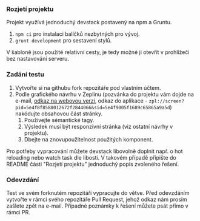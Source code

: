 ### Rozjetí projektu

Projekt využívá jednoduchý devstack postavený na npm a Gruntu.

1. `npm ci` pro instalaci balíčků nezbytných pro vývoj.
2. `grunt development` pro sestavení stylů.

V šabloně jsou použité relativní cesty, je tedy možné ji otevřít v prohlížeči
bez nastavování serveru.

### Zadání testu

1. Vytvořte si na githubu fork repozitáře pod vlastním účtem.
2. Podle grafického návrhu v Zeplinu (pozvánka do projektu vám dojde na e-mail,
[odkaz na webovou verzi](https://zpl.io/VqeWvy5), odkaz do aplikace - `zpl://screen?pid=5e4f8f8588012672f2844066&sid=5e4f9005f1689c65865a9a5d`)
nakódujte obsahovou část stránky.
    1. Používejte sémantické tagy.
    2. Výsledek musí být responzivní stránka (viz ostatní návrhy v projektu).
    3. Dbejte na znovupoužitelnost použitých komponent.
    
Pro potřeby vypracování můžete devstack libovolně doplnit např. o hot reloading
nebo watch task dle libosti. V takovém případě připište do README části
"Rozjetí projektu" jednoduchý popis zvoleného řešení.     
    
### Odevzdání

Test ve svém forknutém repozitáři vypracujte do větve. Před odevzdáním vytvořte
v rámci svého repozitáře Pull Request, jehož odkaz nám prosím zašlete zpět na
e-mail. Případné poznámky k řešení můžete psát přímo v rámci PR.
